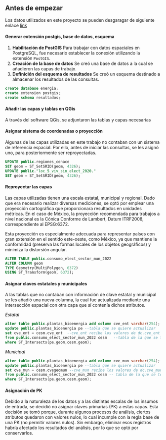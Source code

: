 ## Antes de empezar

Los datos utilizados en este proyecto se pueden desgaragar de  siguiente enlace [link](https://drive.google.com/drive/folders/1hzKPipsvvtnzqzkHqaQQ9VLM45J4P6X7?usp=sharing)

#### Generar extensión postgis, base de datos, esquema 

1. **Habilitación de PostGIS** 
   Para trabajar con datos espaciales en PostgreSQL, fue necesario establecer la conexión utilizando la extensión `PostGIS`.
2. **Creación de la base de datos**
   Se creó una base de datos a la cual se añadieron las capas de trabajo.
3. **Definición del esquema de resultados** 
   Se creó un esquema destinado a almacenar los resultados de las consultas.

``` sql
create database energia;
create extension postgis;
create schema resultados;
```
#### Añadir las capas y tablas en QGis
A través del software QGis, se adjuntaron las tablas y capas necesarias 


#### Asignar sistema de coordenadas o proyección
Algunas de las capas utilizadas en este trabajo no contaban con un sistema de referencia espacial. Por ello, antes de iniciar las consultas, se les asignó uno, para posteriormente ser reproyectadas.

``` sql
UPDATE public.regiones_cenace 
SET geom = ST_SetSRID(geom, 4326);
UPDATE public."loc_5_viv_sin_elect_2020."
SET geom = ST_SetSRID(geom, 4326);
```

#### Reproyectar las capas
Las capas utilizadas tienen una escala estatal, municipal y regional. Dado que era necesario realizar diversas mediciones, se optó por emplear una proyección cartográfica que proporcionara resultados en unidades métricas. En el caso de México, la proyección recomendada para trabajos a nivel nacional es la Cónica Conforme de Lambert, Datum ITRF2008, correspondiente al EPSG:6372.

Esta proyección es especialmente adecuada para representar países con gran extensión en el sentido este-oeste, como México, ya que mantiene la conformidad (preserva las formas locales de los objetos geográficos) y minimiza la distorsión angular.

``` sql
ALTER TABLE public.consumo_elect_sector_mun_2022
ALTER COLUMN geom
TYPE Geometry(MultiPolygon, 6372)
USING ST_Transform(geom, 6372);
```

#### Asignar claves estatales y municipales
A las tablas que no contaban con información de clave estatal y municipal se les añadió una nueva columna, la cual fue actualizada mediante una intersección espacial con otra capa que sí contenía dichos atributos. 

*Estatal*

``` sql
alter table public.plantas_bioenergia add column cve_ent varchar(254);
update public.plantas_bioenergia pe --tabla que se quiere actualizar
set cve_ent = cesm.cve_ent	--cve_ent recibe los valores de dc.cve_ent
from public.consumo_elect_sector_mun_2022 cesm   --tabla de la que se toman los datos
where ST_Intersects(pe.geom,cesm.geom);

```
*Municipal*

``` sql
alter table public.plantas_bioenergia add column cve_mun varchar(254);
update public.plantas_bioenergia pe --tabla que se quiere actualizar
set cve_mun = cesm.cvegeomun --cve_mun recibe los valores de dc.cve_mun
from public.consumo_elect_sector_mun_2022 cesm -- tabla de la que se toman los datos
where ST_Intersects(pe.geom,cesm.geom);

```

#### Asignación de PK
Debido a la naturaleza de los datos y a las distintas escalas de los insumos de entrada, se decidió no asignar claves primarias (PK) a estas capas. Esta decisión se tomó porque, durante algunos procesos de análisis, ciertos atributos quedaron con valores nulos, lo cual incumple con la regla base de una PK (no permitir valores nulos). Sin embargo, eliminar esos registros habría afectado los resultados del análisis, por lo que se optó por conservarlos.



























